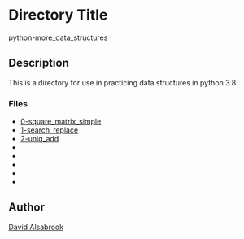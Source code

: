 # Directory Title

python-more_data_structures

## Description

This is a directory for use in practicing data structures in python 3.8

### Files

* [0-square_matrix_simple](0-square_matrix_simple.py)
* [1-search_replace](1-search_replace.py)
* [2-uniq_add](2-uniq_add.py)
* 
* 
* 
* 
* 

## Author

[David Alsabrook](https://github.com/DAlsabrook)
